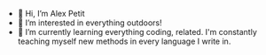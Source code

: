 - 👋 Hi, I’m Alex Petit
- 👀 I’m interested in everything outdoors!
- 🌱 I’m currently learning everything coding, related. I'm constantly teaching myself new methods in every language I write in.


<!---
alexpetit6/alexpetit6 is a ✨ special ✨ repository because its `README.md` (this file) appears on your GitHub profile.
You can click the Preview link to take a look at your changes.
--->
